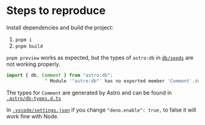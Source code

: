 # Steps to reproduce

Install dependencies and build the project:

1. `pnpm i`
1. `pnpm build`

`pnpm preview` works as expected, but the types of `astro:db` in [`db/seeds`](./db/seed.ts) are not working properly.

```ts
import { db, Comment } from "astro:db";
              ^ Module '"astro:db"' has no exported member 'Comment'.deno-ts(2305)
```

The types for `Comment` are generated by Astro and can be found in [`.astro/db-types.d.ts`](./.astro/db-types.d.ts)

In [`.vscode/settings.json`](./.vscode/settings.json) if you change `"deno.enable": true,` to false it will work fine with Node.
